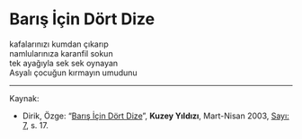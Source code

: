 # Barış İçin Dört Dize

kafalarınızı kumdan çıkarıp  
namlularınıza karanfil sokun  
tek ayağıyla sek sek oynayan  
Asyalı çocuğun kırmayın umudunu

---
Kaynak:

- Dirik, Özge: “[Barış İçin Dört Dize](https://kuzeyyildizi.com/dergi/7/baris.icin.dort.dize)”, **Kuzey Yıldızı**, Mart-Nisan 2003, [Sayı: 7](https://kuzeyyildizi.com/files/ky07.pdf), s. 17.
